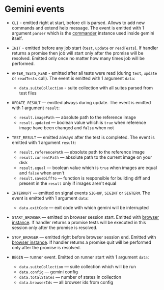 # Gemini events

* `CLI` - emitted right at start, before cli is parsed. Allows to add new commands and extend help message. The event is emitted with 1 argument `parser` which is the [commander](https://github.com/tj/commander.js) instance used inside gemini itself.

* `INIT` - emitted before any job start (`test`, `update` or `readTests`). If handler returns a promise then job will start only after the promise will be resolved. Emitted only once no matter how many times job will be performed.

* `AFTER_TESTS_READ` - emitted after all tests were read (during `test`, `update` or `readTests` call). The event is emitted with 1 argument `data`:
    * `data.suiteCollection` - suite collection with all suites parsed from test files

* `UPDATE_RESULT` — emitted always during update. The event is emitted with 1 argument `result`:
    * `result.imagePath` — absolute path to the reference image
    * `result.updated` — boolean value which is `true` when reference image have been changed and `false` when not

* `TEST_RESULT` — emitted always after the test is completed. The event is emitted with 1 argument `result`:
    * `result.referencePath` — absolute path to the reference image
    * `result.currentPath` — absolute path to the current image on your disk
    * `result.equal` — boolean value which is `true` when images are equal and `false` when aren't
    * `result.saveDiffTo` — function is responsible for building diff and present in the `result` only if images aren't equal

* `INTERRUPT` — emitted on signal events `SIGHUP`, `SIGINT` or `SIGTERM`. The event is emitted with 1 argument `data`:
    * `data.exitCode` — exit code with which gemini will be interrupted

* `START_BROWSER` — emitted on browser session start. Emitted with [browser instance](../lib/browser/new-browser.js). If handler returns a promise tests will be executed in this session only after the promise is resolved.

* `STOP_BROWSER` — emitted right before browser session end. Emitted with [browser instance](../lib/browser/new-browser.js). If handler returns a promise quit will be performed only after the promise is resolved.

* `BEGIN` — runner event. Emitted on runner start with 1 argument `data`:
    * `data.suiteCollection` — suite collection which will be run
    * `data.config` — gemini config
    * `data.totalStates` — number of states in collection
    * `data.browserIds` — all browser ids from config
